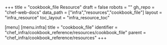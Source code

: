 +++
title = "cookbook_file Resource"
draft = false
robots = ""
gh_repo = "chef-web-docs"
data_path = ["infra","resources","cookbook_file"]
layout = "infra_resource"
toc_layout = "infra_resource_toc"

[menu]
  [menu.infra]
    title = "cookbook_file"
    identifier = "chef_infra/cookbook_reference/resources/cookbook_file"
    parent = "chef_infra/cookbook_reference/resources"
+++

<!-- The contents of this page are automatically generated from the cookbook_file.yaml file in the data directory. -->
<!-- To suggest a change, edit the https://github.com/chef/chef/blob/master/lib/chef/resource/cookbook_file.rb file
      and submit a pull request to the https://github.com/chef/chef repository. -->
